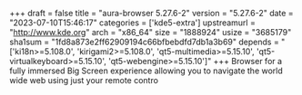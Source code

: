 +++
draft = false
title = "aura-browser 5.27.6-2"
version = "5.27.6-2"
date = "2023-07-10T15:46:17"
categories = ['kde5-extra']
upstreamurl = "http://www.kde.org"
arch = "x86_64"
size = "1888924"
usize = "3685179"
sha1sum = "1fd8a873e2ff62909194c66bfbebdfd7db1a3b69"
depends = "['ki18n>=5.108.0', 'kirigami2>=5.108.0', 'qt5-multimedia>=5.15.10', 'qt5-virtualkeyboard>=5.15.10', 'qt5-webengine>=5.15.10']"
+++
Browser for a fully immersed Big Screen experience allowing you to navigate the world wide web using just your remote contro